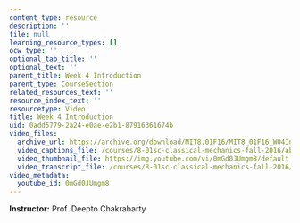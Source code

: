 ```yaml
---
content_type: resource
description: ''
file: null
learning_resource_types: []
ocw_type: ''
optional_tab_title: ''
optional_text: ''
parent_title: Week 4 Introduction
parent_type: CourseSection
related_resources_text: ''
resource_index_text: ''
resourcetype: Video
title: Week 4 Introduction
uid: 0add5779-2a24-e0ae-e2b1-87916361674b
video_files:
  archive_url: https://archive.org/download/MIT8.01F16/MIT8_01F16_W04Intro_360p.mp4
  video_captions_file: /courses/8-01sc-classical-mechanics-fall-2016/abaf4b67ecf95f909f90a47c33be3842_0mGd0JUmgm8.vtt
  video_thumbnail_file: https://img.youtube.com/vi/0mGd0JUmgm8/default.jpg
  video_transcript_file: /courses/8-01sc-classical-mechanics-fall-2016/44d5388b6ced7d746cf62af3f26520d1_0mGd0JUmgm8.pdf
video_metadata:
  youtube_id: 0mGd0JUmgm8
---
```


**Instructor:** Prof. Deepto Chakrabarty